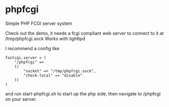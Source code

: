 phpfcgi
=======

Simple PHP FCGI server system

Check out the demo, it needs a fcgi compliant web server to connect to it at /tmp/phpfcgi.sock
Works with lighttpd

I recommend a config like

	fastcgi.server = (
		"/phpfcgi" =>
		((
			"socket" => "/tmp/phpfcgi.sock",
			"check-local" => "disable"
		))
	)

and run start-phpfcgi.sh to start up the php side, then navigate to /phpfcgi on your server.

